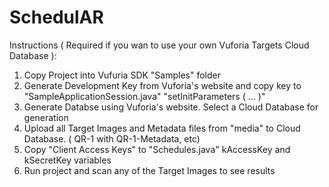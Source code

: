 # SchedulAR

Instructions ( Required if you wan to use your own Vuforia Targets Cloud Database ):

1. Copy Project into Vufuria SDK "Samples" folder
2. Generate Development Key from Vuforia's website and copy key to "SampleApplicationSession.java"
    "setInitParameters ( ... )"
3. Generate Databse using Vuforia's website. Select a Cloud Database for generation
4. Upload all Target Images and Metadata files from "media" to Cloud Database. ( QR-1 with QR-1-Metadata, etc) 
5. Copy "Client Access Keys" to "Schedules.java" kAccessKey and kSecretKey variables
6. Run project and scan any of the Target Images to see results
